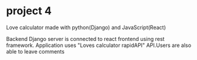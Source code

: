 
# project 4

 Love calculator made with python(Django) and JavaScript(React)

Backend Django server is connected to react frontend using rest framework. Application uses "Loves calculator rapidAPI" API.Users are also able to leave comments
